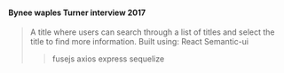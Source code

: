 #### Bynee waples Turner interview 2017


>A title where users can search through a list of titles and select the title to find more information. Built using:
>React Semantic-ui
>>fusejs
>>axios
>>express
>>sequelize
